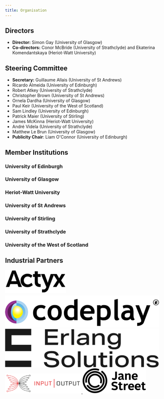 ```yaml
---
title: Organisation
---
```


## Directors

- **Director:** Simon Gay (University of Glasgow)
- **Co-directors:** Conor McBride (University of Strathclyde) and Ekaterina Komendantskaya (Heriot-Watt University)

## Steering Committee

- **Secretary:** Guillaume Allais (University of St Andrews)
- Ricardo Almeida (University of Edinburgh)
- Robert Atkey (University of Strathclyde)
- Christopher Brown (University of St Andrews)
- Ornela Dardha (University of Glasgow)
- Paul Keir (University of the West of Scotland)
- Sam Lindley (University of Edinburgh)
- Patrick Maier (University of Stirling)
- James McKinna (Heriot-Watt University)
- André Videla (University of Strathclyde)
- Matthew Le Brun (University of Glasgow)
- **Publicity Chair**: Liam O'Connor (University of Edinburgh)

## Member Institutions


### University of Edinburgh

### University of Glasgow

### Heriot-Watt University

### University of St Andrews

### University of Stirling

### University of Strathclyde

### University of the West of Scotland


## Industrial Partners

<div class="logos">
<a href="https://www.actyx.com/"><img style="padding-bottom:6px; width:200px;" src="/images/logo_actyx.svg" alt="Actyx Logo"/> </a>
<a href="https://codeplay.com/"><img src="/images/logo_codeplay.svg" alt="Codeplay Logo"/> </a>
<a href="https://www.erlang-solutions.com/"><img src="/images/logo_erlang.svg" alt="Erlang Solutions Logo"/> </a>
<a href="https://iog.io/"><img style="width:250px;" src="/images/logo_iog.svg" alt="Input Output Global Logo"/> </a>
<a href="https://www.janestreet.com/"><img src="/images/logo_janest.svg" alt="Jane Street Capital Logo"/> </a>
</div>
